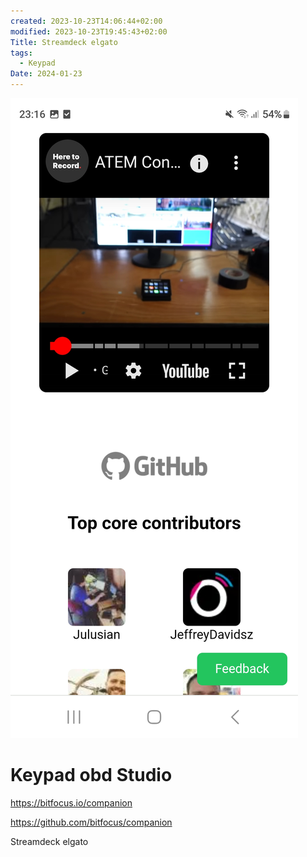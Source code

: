 ```yaml
---
created: 2023-10-23T14:06:44+02:00
modified: 2023-10-23T19:45:43+02:00
Title: Streamdeck elgato
tags:
  - Keypad
Date: 2024-01-23
---
```

![](../_asset/Screenshot_20240123_231617_Brave.jpg)
# Keypad obd Studio

https://bitfocus.io/companion

https://github.com/bitfocus/companion


Streamdeck elgato
